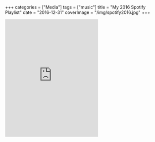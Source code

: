 +++
categories = ["Media"]
tags = ["music"]
title = "My 2016 Spotify Playlist"
date = "2016-12-31"
coverImage = "/img/spotify2016.jpg"
+++
<iframe src="https://open.spotify.com/embed/playlist/37i9dQZF1CyRhiCrN7cIxD" width="300" height="380" frameborder="0" allowtransparency="true" allow="encrypted-media"></iframe>

